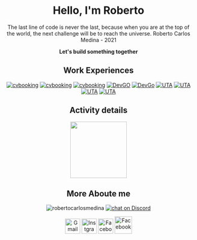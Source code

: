 <div align=center>
<h1>Hello, I'm Roberto</h1>
  
  <p align=center>The last line of code is never the last, because when you are at the top of the world, the next challenge will be to reach the universe.
Roberto Carlos Medina - 2021</p>
  <p><strong>Let's build something together</strong></p>

<h2 align="center">Work Experiences</h2>

[![cvbooking](https://img.shields.io/badge/Computer%20Technician%20/%20Junior%20Software%20Developer-Guesthouse%20Soncent-blueviolet?style=circle-square)]([https://cvbooking.com](https://www.expedia.com/Sao-Vicente-Hotels-GuestHouse-Soncent-Lda.h33288517.Hotel-Information?chkin=2022-11-30&chkout=2022-12-01&x_pwa=1&rfrr=HSR&pwa_ts=1668590652909&referrerUrl=aHR0cHM6Ly93d3cuZXhwZWRpYS5jb20vSG90ZWwtU2VhcmNo&useRewards=false&rm1=a2&regionId=6060459&destination=Mindelo%2C+Sao+Vicente%2C+Cape+Verde&destType=MARKET&selected=33288517&sort=RECOMMENDED&top_dp=45&top_cur=USD&userIntent=&selectedRoomType=219614909&selectedRatePlan=284078543))
[![cvbooking](https://img.shields.io/badge/Junior%20Software%20Engineer-cvbooking-blueviolet?style=circle-square)](https://cvbooking.com)
[![cvbooking](https://img.shields.io/badge/Software%20Engineer-cvbooking-blueviolet?style=circle-square)](https://cvbooking.com)
[![DevGO](https://img.shields.io/badge/Junior%20Software%20Engineer-DevGo-blueviolet?style=circle-square)](https://devgo.org)
[![DevGo](https://img.shields.io/badge/Software%20Engineer-DevGo-blueviolet?style=circle-square)](https://devgo.org)
[![UTA](https://img.shields.io/badge/Teacher's%20Assistant-UTA-blueviolet?style=circle-square)](https://uta.cv)
[![UTA](https://img.shields.io/badge/Teacher%20&%20Software%20Engineer-UTA-blueviolet?style=circle-square)](https://uta.cv)
[![UTA](https://img.shields.io/badge/Full%20Stack%20Software%20Engineer-Fossa%20Systems-blueviolet?style=circle-square)](https://fossa.systems/)
[![UTA](https://img.shields.io/badge/Full-blueviolet?style=circle-square)](https://fossa.systems/)

</div>

<h2 align="center">Activity details</h2>
<p align="center">
 <!---
<img align="" height='150px' src="https://github-readme-stats.vercel.app/api?username=robertocarlosmedina&hide_title=true&show_icons=true&theme=radical" alt="Roberto Carlos" />
-->
<img align="" height='150px' src="https://github-readme-stats.vercel.app/api/top-langs/?username=robertocarlosmedina&hide_title=false&layout=compact&theme=radical&count_private=true&hide=css,html,roff,Jupyter%20Notebook" />
</p>

<h2  align="center">More Aboute me</h2>
<p align="center"> 
  <img src="https://komarev.com/ghpvc/?username=robertocarlosmedina&label=Github%20Profile%20Views&color=blueviolet&style=flat" alt="robertocarlosmedina" /> 
  <a href="https://discord.gg/A6FNKHwhGv">
    <img src="https://img.shields.io/discord/308323056592486420?logo=discord" alt="chat on Discord">
  </a>
</p>

<p align="center">
     <a href="mailto:robertocarlosmedina.dev@gmail.com"><img alt="Gmail"  title="Gmail" src="https://www.vectorlogo.zone/logos/gmail/gmail-tile.svg"   width="40" height="40" /></a>
     <a href="https://www.instagram.com/robertocarlosmedinacv/"><img title="Instgrame" src="https://www.vectorlogo.zone/logos/instagram/instagram-tile.svg"   width="40" height="40" /></a>
     <a href="https://www.linkedin.com/in/robertocarlosmedina/"><img title="Facebook" src="https://www.vectorlogo.zone/logos/linkedin/linkedin-tile.svg"   width="40" height="40" /></a>
  <a href="https://www.robertocarlosmedina.com"><img title="Facebook" src="https://drive.google.com/uc?export=view&id=1eYhAOg1sBlaLjrtuKw658ojId32udCWm" width="46" height="46" /></a>
</p>
